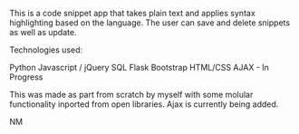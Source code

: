 This is a code snippet app that takes plain text and applies syntax highlighting based on the language. The user can save and delete snippets as well as update.

Technologies used:

Python
Javascript / jQuery
SQL
Flask
Bootstrap
HTML/CSS
AJAX - In Progress

This was made as part from scratch by myself with some molular functionality inported from open libraries. Ajax is currently being added.

NM
